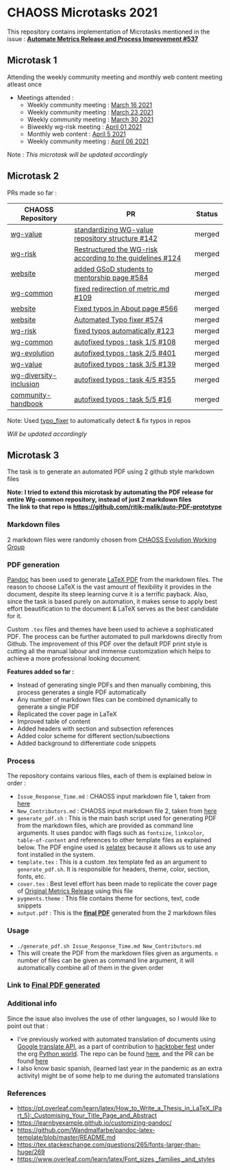 # CHAOSS Microtasks 2021

This repository contains implementation of Microtasks mentioned in the issue : **[Automate Metrics Release and Process Improvement #537](https://github.com/chaoss/website/issues/537)**

## Microtask 1

Attending the weekly community meeting and monthly web content meeting atleast once

* Meetings attended :
    * Weekly community meeting : [March 16 2021](https://docs.google.com/document/d/1PMDWc6xMe0fNE7shxTK5_HE_ykRBG5w55_Zx5hvzsEY/edit)
    * Weekly community meeting : [March 23 2021](https://docs.google.com/document/d/1PMDWc6xMe0fNE7shxTK5_HE_ykRBG5w55_Zx5hvzsEY/edit)
    * Weekly community meeting : [March 30 2021](https://docs.google.com/document/d/1PMDWc6xMe0fNE7shxTK5_HE_ykRBG5w55_Zx5hvzsEY/edit)
    * Biweekly wg-risk meeting : [April 01 2021](https://docs.google.com/document/d/1iqIMpLBwuKSnE0BbQTgbsb9Im87IoN7IUzukochClCw/edit)
    * Monthly web content : [April 5 2021](https://docs.google.com/document/d/1p079Q75RZ2Duk-nX4osXY2v3oFjqF6-BTZG6XPx8iQ4/edit)
    * Weekly community meeting : [April 06 2021](https://docs.google.com/document/d/1PMDWc6xMe0fNE7shxTK5_HE_ykRBG5w55_Zx5hvzsEY/edit)

Note : *This microtask will be updated accordingly*

## Microtask 2

PRs made so far :

|   CHAOSS Repository  |   PR  |   Status  |
|   -------------------|-------|-----------|
|   [wg-value](https://github.com/chaoss/wg-value)  | [standardizing WG-value repository structure #142](https://github.com/chaoss/wg-value/pull/142) | merged |
|   [wg-risk](https://github.com/chaoss/wg-risk)  | [Restructured the WG-risk according to the guidelines #124](https://github.com/chaoss/wg-risk/pull/124) | merged |
|   [website](https://github.com/chaoss/website)  | [added GSoD students to mentorship page #584](https://github.com/chaoss/website/pull/584) | merged |
|   [wg-common](https://github.com/chaoss/wg-common)  | [fixed redirection of metric.md #109](https://github.com/chaoss/wg-common/pull/109) | merged |
|   [website](https://github.com/chaoss/website) | [Fixed typos in About page #566](https://github.com/chaoss/website/pull/566) | merged |
|   [website](https://github.com/chaoss/website) | [Automated Typo fixer #574](https://github.com/chaoss/website/pull/574) | merged |
|   [wg-risk](https://github.com/chaoss/wg-risk) | [fixed typos automatically #123](https://github.com/chaoss/wg-risk/pull/123) | merged |
|   [wg-common](https://github.com/chaoss/wg-common)  | [autofixed typos : task 1/5 #108](https://github.com/chaoss/wg-common/pull/108) | merged |
|   [wg-evolution](https://github.com/chaoss/wg-evolution)   | [autofixed typos : task 2/5 #401](https://github.com/chaoss/wg-evolution/pull/401) | merged |
|   [wg-value](https://github.com/chaoss/wg-value)  | [autofixed typos : task 3/5 #139](https://github.com/chaoss/wg-value/pull/139) | merged |
|   [wg-diversity-inclusion](https://github.com/chaoss/wg-diversity-inclusion)  | [autofixed typos : task 4/5 #355](https://github.com/chaoss/wg-diversity-inclusion/pull/355) | merged |
|   [community-handbook](https://github.com/chaoss/community-handbook)  | [autofixed typos : task 5/5 #16](https://github.com/chaoss/community-handbook/pull/16) | merged |

Note: Used [typo_fixer](https://github.com/ritik-malik/typo_fixer) to automatically detect & fix typos in repos

*Will be updated accordingly*

## Microtask 3

The task is to generate an automated PDF using 2 github style markdown files

**Note: I tried to extend this microtask by automating the PDF release for entire Wg-common repository, instead of just 2 markdown files<br>**
**The link to that repo is https://github.com/ritik-malik/auto-PDF-prototype**

### Markdown files

2 markdown files were randomly chosen from [CHAOSS Evolution Working Group](https://github.com/chaoss/wg-evolution/tree/master/metrics)

### PDF generation

[Pandoc](https://pandoc.org/) has been used to generate [LaTeX PDF](https://www.latex-project.org/) from the markdown files. The reason to choose LaTeX is the vast amount of
flexibility it provides in the document, despite its steep learning curve it is a terrific payback. Also, since the task
is based purely on automation, it makes sense to apply best effort beautification to the document & LaTeX serves as the best
candidate for it.

Custom `.tex` files and themes have been used to achieve a sophisticated PDF. The process can be further automated to pull markdowns
directly from Github. The improvement of this PDF over the default PDF print style is cutting all the manual labour and immense customization which helps to achieve a
more professional looking document.

**Features added so far :**
* Instead of generating single PDFs and then manually combining, this process generates a single PDF automatically
* Any number of markdown files can be combined dynamically to generate a single PDF
* Replicated the cover page in LaTeX
* Improved table of content
* Added headers with section and subsection references
* Added color scheme for different section/subsections
* Added background to differentiate code snippets

### Process

The repository contains various files, each of them is explained below in order :

* `Issue_Response_Time.md` : CHAOSS input markdown file 1, taken from [here](https://github.com/chaoss/wg-evolution/tree/master/metrics)
* `New_Contributors.md` :  CHAOSS input markdown file 2, taken from [here](https://github.com/chaoss/wg-evolution/tree/master/metrics)
* `generate_pdf.sh` : This is the main bash script used for generating PDF from the markdown files, which are provided as command line arguments.
It uses pandoc with flags such as `fontsize`, `linkcolor`, `table-of-content` and references to other template files as explained below. The PDF engine used is [xelatex](https://www.overleaf.com/learn/latex/XeLaTeX)
because it allows us to use any font installed in the system.
* `template.tex` : This is a custom .tex template fed as an argument to `generate_pdf.sh`. It is responsible for headers, theme, color,
section, fonts, etc.
* `cover.tex` : Best level effort has been made to replicate the cover page of [Original Metrics Release](https://chaoss.github.io/website/release/release-pdfs/CHAOSS-Metrics-Release-2021-03.pdf) using this file
* `pygments.theme` : This file contains theme for sections, text, code snippets
* `output.pdf` : This is the **[final PDF](output.pdf)** generated from the 2 markdown files

### Usage

* `./generate_pdf.sh Issue_Response_Time.md New_Contributors.md` 
* This will create the PDF from the markdown files given as arguments. `n` number of files can be given as command line argument,
it will automatically combine all of them in the given order

### Link to [Final PDF generated](output.pdf)

### Additional info

Since the issue also involves the use of other languages, so I would like to point out that :
* I've previously worked with automated translation of documents using [Google translate API](https://pypi.org/project/googletrans/),
as a part of contribution to [hacktober fest](https://hacktoberfest.digitalocean.com/) under the org [Python world](https://github.com/Python-World).
The repo can be found [here](https://github.com/Python-World/Python_and_the_Web/tree/master/Scripts/API/Google-Py%20Translator), and the PR can be found [here](https://github.com/Python-World/Python_and_the_Web/pull/542)
* I also know basic spanish, (learned last year in the pandemic as an extra activity) might be of some help to me during the automated translations

### References

* https://pt.overleaf.com/learn/latex/How_to_Write_a_Thesis_in_LaTeX_(Part_5):_Customising_Your_Title_Page_and_Abstract
* https://learnbyexample.github.io/customizing-pandoc/
* https://github.com/Wandmalfarbe/pandoc-latex-template/blob/master/README.md
* https://tex.stackexchange.com/questions/265/fonts-larger-than-huge/269
* https://www.overleaf.com/learn/latex/Font_sizes,_families,_and_styles
